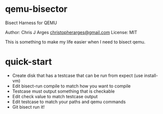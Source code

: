 qemu-bisector
=============

Bisect Harness for QEMU

Author: Chris J Arges <christopherarges@gmail.com>
License: MIT

This is something to make my life easier when I need to bisect qemu.

quick-start
===========

* Create disk that has a testcase that can be run from expect (use install-vm)
* Edit bisect-run compile to match how you want to compile
* Testcase must output something that is checkable
* Edit check value to match testcase output
* Edit testcase to match your paths and qemu commands
* Git bisect run it!
